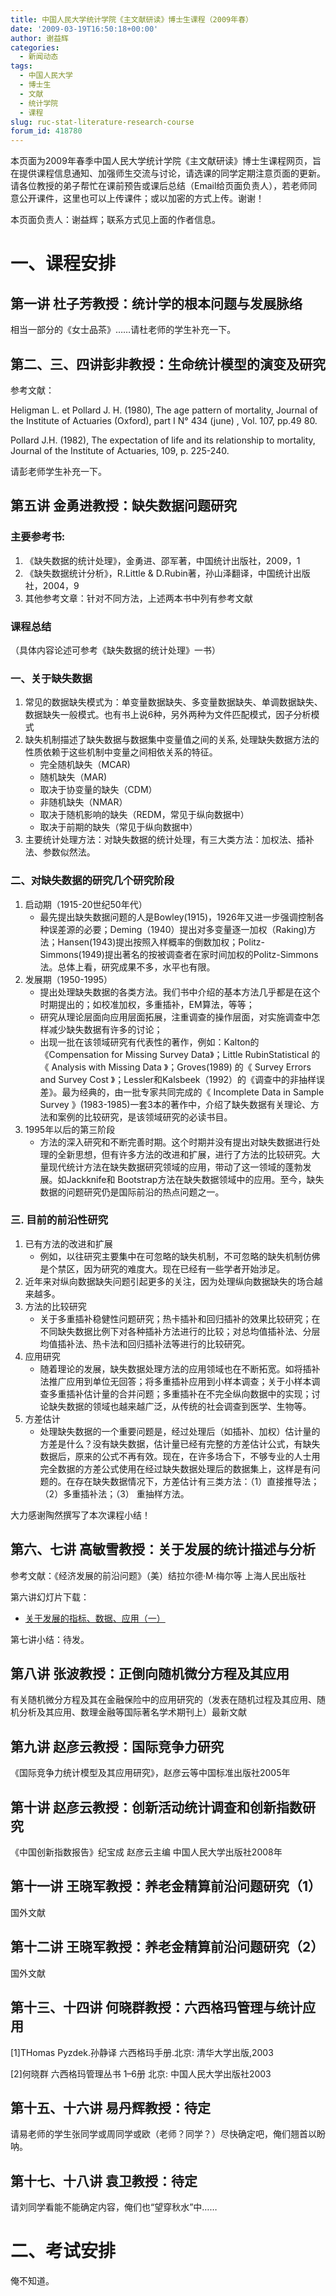 ```yaml
---
title: 中国人民大学统计学院《主文献研读》博士生课程（2009年春）
date: '2009-03-19T16:50:18+00:00'
author: 谢益辉
categories:
  - 新闻动态
tags:
  - 中国人民大学
  - 博士生
  - 文献
  - 统计学院
  - 课程
slug: ruc-stat-literature-research-course
forum_id: 418780
---
```


本页面为2009年春季中国人民大学统计学院《主文献研读》博士生课程网页，旨在提供课程信息通知、加强师生交流与讨论，请选课的同学定期注意页面的更新。请各位教授的弟子帮忙在课前预告或课后总结（Email给页面负责人），若老师同意公开课件，这里也可以上传课件；或以加密的方式上传。谢谢！
<!--more-->

本页面负责人：谢益辉；联系方式见上面的作者信息。

# 一、课程安排

## 第一讲 杜子芳教授：统计学的根本问题与发展脉络

相当一部分的《女士品茶》……请杜老师的学生补充一下。

## 第二、三、四讲彭非教授：生命统计模型的演变及研究

参考文献：

Heligman L. et Pollard J. H. (1980), The age pattern of mortality, Journal of the Institute of Actuaries (Oxford), part I N° 434 (june) , Vol. 107, pp.49 80.

Pollard J.H. (1982), The expectation of life and its relationship to mortality, Journal of the Institute of Actuaries, 109, p. 225-240.

请彭老师学生补充一下。

## 第五讲 金勇进教授：缺失数据问题研究

### 主要参考书:

1. 《缺失数据的统计处理》，金勇进、邵军著，中国统计出版社，2009，1
1. 《缺失数据统计分析》，R.Little & D.Rubin著，孙山泽翻译，中国统计出版社，2004，9
1. 其他参考文章：针对不同方法，上述两本书中列有参考文献

### 课程总结

（具体内容论述可参考《缺失数据的统计处理》一书）

### 一、关于缺失数据

1. 常见的数据缺失模式为：单变量数据缺失、多变量数据缺失、单调数据缺失、数据缺失一般模式。也有书上说6种，另外两种为文件匹配模式，因子分析模式
1. 缺失机制描述了缺失数据与数据集中变量值之间的关系, 处理缺失数据方法的性质依赖于这些机制中变量之间相依关系的特征。
    * 完全随机缺失（MCAR)
    * 随机缺失（MAR)
    * 取决于协变量的缺失（CDM）
    * 非随机缺失（NMAR）
    * 取决于随机影响的缺失（REDM，常见于纵向数据中）
    * 取决于前期的缺失（常见于纵向数据中）
1. 主要统计处理方法：对缺失数据的统计处理，有三大类方法：加权法、插补法、参数似然法。

### 二、对缺失数据的研究几个研究阶段

1. 启动期（1915-20世纪50年代）
    * 最先提出缺失数据问题的人是Bowley(1915)，1926年又进一步强调控制各种误差源的必要；Deming（1940）提出对多变量逐一加权（Raking)方法；Hansen(1943)提出按照入样概率的倒数加权；Politz-Simmons(1949)提出著名的按被调查者在家时间加权的Politz-Simmons法。总体上看，研究成果不多，水平也有限。
1. 发展期（1950-1995）
    * 提出处理缺失数据的各类方法。我们书中介绍的基本方法几乎都是在这个时期提出的；如校准加权，多重插补，EM算法，等等；
    * 研究从理论层面向应用层面拓展，注重调查的操作层面，对实施调查中怎样减少缺失数据有许多的讨论；
    * 出现一批在该领域研究有代表性的著作，例如：Kalton的《Compensation for Missing Survey Data》；Little RubinStatistical 的《 Analysis with Missing Data 》；Groves(1989) 的《 Survey Errors and Survey Cost 》；Lessler和Kalsbeek（1992）的《调查中的非抽样误差》。最为经典的，由一批专家共同完成的《 Incomplete Data in Sample Survey 》(1983-1985)一套3本的著作中，介绍了缺失数据有关理论、方法和案例的比较研究，是该领域研究的必读书目。
1. 1995年以后的第三阶段
    * 方法的深入研究和不断完善时期。这个时期并没有提出对缺失数据进行处理的全新思想，但有许多方法的改进和扩展，进行了方法的比较研究。大量现代统计方法在缺失数据研究领域的应用，带动了这一领域的蓬勃发展。如Jackknife和 Bootstrap方法在缺失数据领域中的应用。至今，缺失数据的问题研究仍是国际前沿的热点问题之一。

### 三. 目前的前沿性研究

1. 已有方法的改进和扩展
    * 例如，以往研究主要集中在可忽略的缺失机制，不可忽略的缺失机制仿佛是个禁区，因为研究的难度大。现在已经有一些学者开始涉足。
1. 近年来对纵向数据缺失问题引起更多的关注，因为处理纵向数据缺失的场合越来越多。
1. 方法的比较研究
    * 关于多重插补稳健性问题研究；热卡插补和回归插补的效果比较研究；在不同缺失数据比例下对各种插补方法进行的比较；对总均值插补法、分层均值插补法、热卡法和回归插补法等进行的比较研究。
1. 应用研究
    * 随着理论的发展，缺失数据处理方法的应用领域也在不断拓宽。如将插补法推广应用到单位无回答；将多重插补应用到小样本调查；关于小样本调查多重插补估计量的合并问题；多重插补在不完全纵向数据中的实现；讨论缺失数据的领域也越来越广泛，从传统的社会调查到医学、生物等。
1. 方差估计
    * 处理缺失数据的一个重要问题是，经过处理后（如插补、加权）估计量的方差是什么？没有缺失数据，估计量已经有完整的方差估计公式，有缺失数据后，原来的公式不再有效。现在，在许多场合下，不够专业的人士用完全数据的方差公式使用在经过缺失数据处理后的数据集上，这样是有问题的。在存在缺失数据情况下，方差估计有三类方法：（1）直接推导法；（2）多重插补法；（3） 重抽样方法。

大力感谢陶然撰写了本次课程小结！

## 第六、七讲 高敏雪教授：关于发展的统计描述与分析

参考文献：《经济发展的前沿问题》（美）结拉尔德·M·梅尔等 上海人民出版社

第六讲幻灯片下载：

  * [关于发展的指标、数据、应用（一）](https://uploads.cosx.org/2009/03/development-statistics-gao-minxue.ppt)

第七讲小结：待发。

## 第八讲 张波教授：正倒向随机微分方程及其应用

有关随机微分方程及其在金融保险中的应用研究的（发表在随机过程及其应用、随机分析及其应用、数理金融等国际著名学术期刊上）最新文献

## 第九讲 赵彦云教授：国际竞争力研究

《国际竞争力统计模型及其应用研究》，赵彦云等中国标准出版社2005年

## 第十讲 赵彦云教授：创新活动统计调查和创新指数研究

《中国创新指数报告》纪宝成 赵彦云主编 中国人民大学出版社2008年

## 第十一讲 王晓军教授：养老金精算前沿问题研究（1）

国外文献

## 第十二讲 王晓军教授：养老金精算前沿问题研究（2）

国外文献

## 第十三、十四讲 何晓群教授：六西格玛管理与统计应用

[1]THomas Pyzdek.孙静译 六西格玛手册.北京: 清华大学出版,2003

[2]何晓群 六西格玛管理丛书 1–6册 北京: 中国人民大学出版社2003

## 第十五、十六讲 易丹辉教授：待定

请易老师的学生张同学或周同学或欧（老师？同学？）尽快确定吧，俺们翘首以盼呐。

## 第十七、十八讲 袁卫教授：待定

请刘同学看能不能确定内容，俺们也“望穿秋水”中……

# 二、考试安排

俺不知道。

